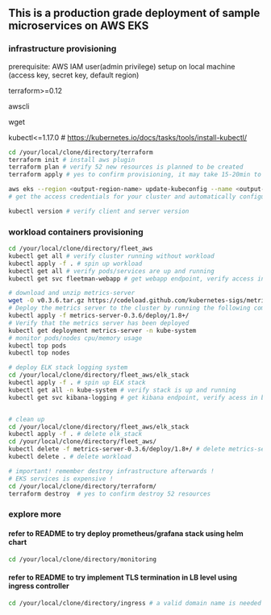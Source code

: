 ## This is a production grade deployment of sample microservices on AWS EKS
### infrastructure provisioning
prerequisite:
AWS IAM user(admin privilege) setup on local machine (access key, secret key, default region)

terraform>=0.12

awscli  

wget

kubectl<=1.17.0  # https://kubernetes.io/docs/tasks/tools/install-kubectl/

```bash
cd /your/local/clone/directory/terraform
terraform init # install aws plugin
terraform plan # verify 52 new resources is planned to be created
terraform apply # yes to confirm provisioning, it may take 15-20min to complete

aws eks --region <output-region-name> update-kubeconfig --name <output-cluster-name>
# get the access credentials for your cluster and automatically configure `kubectl`.

kubectl version # verify client and server version
```
### workload containers provisioning
```bash
cd /your/local/clone/directory/fleet_aws
kubectl get all # verify cluster running without workload
kubectl apply -f . # spin up workload
kubectl get all # verify pods/services are up and running
kubectl get svc fleetman-webapp # get webapp endpoint, verify access in browser

# download and unzip metrics-server
wget -O v0.3.6.tar.gz https://codeload.github.com/kubernetes-sigs/metrics-server/tar.gz/v0.3.6 && tar -xzf v0.3.6.tar.gz
# Deploy the metrics server to the cluster by running the following command
kubectl apply -f metrics-server-0.3.6/deploy/1.8+/
# Verify that the metrics server has been deployed
kubectl get deployment metrics-server -n kube-system
# monitor pods/nodes cpu/memory usage
kubectl top pods
kubectl top nodes

# deploy ELK stack logging system
cd /your/local/clone/directory/fleet_aws/elk_stack
kubectl apply -f . # spin up ELK stack
kubectl get all -n kube-system # verify stack is up and running
kubectl get svc kibana-logging # get kibana endpoint, verify acess in browser


# clean up
cd /your/local/clone/directory/fleet_aws/elk_stack
kubectl apply -f . # delete elk_stack
cd /your/local/clone/directory/fleet_aws/
kubectl delete -f metrics-server-0.3.6/deploy/1.8+/ # delete metrics-server
kubectl delete . # delete workload

# important! remember destroy infrastructure afterwards !
# EKS services is expensive !
cd /your/local/clone/directory/terraform/
terraform destroy  # yes to confirm destroy 52 resources
```

### explore more
#### refer to README to try deploy prometheus/grafana stack using helm chart
```bash
cd /your/local/clone/directory/monitoring
```
#### refer to README to try implement TLS termination in LB level using ingress controller
```bash
cd /your/local/clone/directory/ingress # a valid domain name is needed
```
